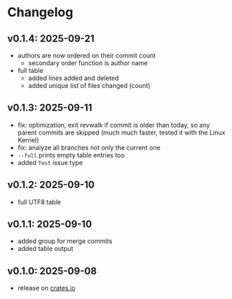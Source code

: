 # Changelog

## v0.1.4: 2025-09-21
- authors are now ordered on their commit count
    - secondary order function is author name
- full table
    - added lines added and deleted
    - added unique list of files changed (count)

## v0.1.3: 2025-09-11
- fix: optimization, exit revwalk if commit is older than today, so any parent commits are skipped (much much faster, tested it with the Linux Kernel)
- fix: analyze all branches not only the current one
- `--full` prints empty table entries too
- added `Test` issue type

## v0.1.2: 2025-09-10
- full UTF8 table

## v0.1.1: 2025-09-10
- added group for merge commits
- added table output

## v0.1.0: 2025-09-08
- release on [crates.io](https://crates.io/crates/git-today)
